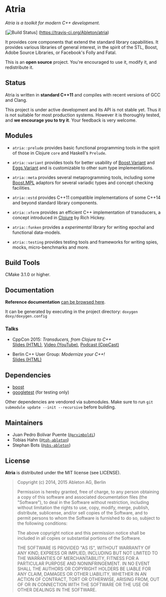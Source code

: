 Atria
=====

*Atria is a toolkit for modern C++ development*.

[![Build Status](https://travis-ci.org/Ableton/atria.svg?branch=master)]
(https://travis-ci.org/Ableton/atria)

It provides core components that extend the standard library
capabilities.  It provides various libraries of general interest, in
the spirit of the STL, Boost, Adobe Source Libraries, or Facebook's
Folly and Fatal.

This is an **open source** project.  You're encouraged to use it,
modify it, and redistribute it.

Status
------

Atria is written in **standard C++11** and compiles with recent
versions of GCC and Clang.

This project is under active development and its API is not stable
yet.  Thus it is not suitable for most production systems.  However it
is thoroughly tested, and **we encourage you to try it**.  Your
feedback is very welcome.

## Modules

* `atria::prelude` provides basic functional programming tools in the
  spirit of those in Clojure `core` and Haskell's `Prelude`.

* `atria::variant` provides tools for better usability of
  [Boost.Variant](http://www.boost.org/doc/libs/1_58_0/doc/html/variant.html)
  and [Eggs.Variant](http://eggs-cpp.github.io/variant/) and is
  customizable to other sum type implementations.

* `atria::meta` provides several metaprogramming tools, including some
  [Boost.MPL](http://www.boost.org/doc/libs/1_59_0/libs/mpl/doc/index.html)
  adaptors for several variadic types and concept checking facilities.

* `atria::estd` provides C++11 compatible implementations of some
  C++14 and beyond standard library components.

* `atria::xform` provides an efficient C++ implementation of
  transducers, a concept introduced in
  [Clojure](http://blog.cognitect.com/blog/2014/8/6/transducers-are-coming)
  by Rich Hickey.

* `atria::funken` provides a *experimental* library for writing epochal
  and functional data-models.

* `atria::testing` provides testing tools and frameworks for writing
  spies, mocks, micro-benchmarks and more.
  
## Build Tools

CMake 3.1.0 or higher.

## Documentation

**Reference documentation**
[can be browsed here](http://ableton.github.io/atria).

It can be generated by executing in the project directory: `doxygen doxy/doxygen.config`

### Talks

  - CppCon 2015: *Transducers, from Clojure to C++*<br/>
    [Slides (HTML)](http://sinusoid.es/talks/transducers-cppcon15),
    [Video (YouTube)](https://www.youtube.com/watch?v=vohGJjGxtJQ),
    [Podcast (CppCast)](http://cppcast.com/2015/12/juanpe-bolivar/)

  - Berlin C++ User Group: *Modernize your C++!*<br/>
    [Slides (HTML)](http://sinusoid.es/talks/moderncpp/)

## Dependencies

  - [boost](http://www.boost.org/doc/libs/1_59_0)
  - [googletest](https://chromium.googlesource.com/external/googletest) (for testing only)

Other dependencies are vendored via submodules.  Make sure to run `git
submodule update --init --recursive` before building.

## Maintainers

- Juan Pedro Bolívar Puente ([`@arximboldi`](https://github.com/arximboldi))
- Tobias Hahn ([`@toh-ableton`](https://github.com/toh-ableton))
- Stephan Bots ([`@sbs-ableton`](https://github.com/sbs-ableton))

License
-------

**Atria** is distributed under the MIT license (see LICENSE).

> Copyright (c) 2014, 2015 Ableton AG, Berlin
>
> Permission is hereby granted, free of charge, to any person obtaining a copy
> of this software and associated documentation files (the "Software"), to deal
> in the Software without restriction, including without limitation the rights
> to use, copy, modify, merge, publish, distribute, sublicense, and/or sell
> copies of the Software, and to permit persons to whom the Software is
> furnished to do so, subject to the following conditions:
>
> The above copyright notice and this permission notice shall be included in
> all copies or substantial portions of the Software.
>
> THE SOFTWARE IS PROVIDED "AS IS", WITHOUT WARRANTY OF ANY KIND, EXPRESS OR
> IMPLIED, INCLUDING BUT NOT LIMITED TO THE WARRANTIES OF MERCHANTABILITY,
> FITNESS FOR A PARTICULAR PURPOSE AND NONINFRINGEMENT. IN NO EVENT SHALL THE
> AUTHORS OR COPYRIGHT HOLDERS BE LIABLE FOR ANY CLAIM, DAMAGES OR OTHER
> LIABILITY, WHETHER IN AN ACTION OF CONTRACT, TORT OR OTHERWISE, ARISING FROM,
> OUT OF OR IN CONNECTION WITH THE SOFTWARE OR THE USE OR OTHER DEALINGS IN
> THE SOFTWARE.
